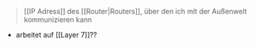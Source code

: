 > [[IP Adress]] des [[Router|Routers]], über den ich mit der Außenwelt kommunizieren kann


- arbeitet auf [[Layer 7]]??